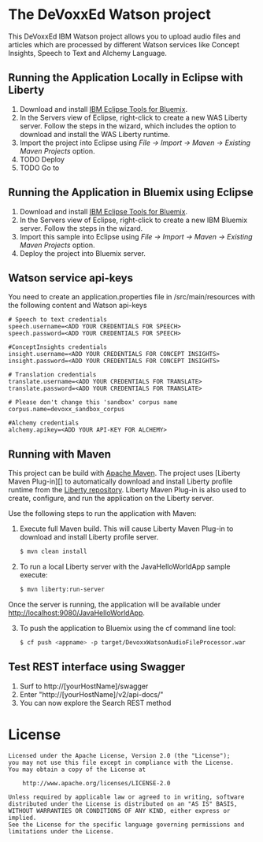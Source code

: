 The DeVoxxEd Watson project
=================================

This DeVoxxEd IBM Watson project allows you to upload audio files and articles which are processed by different Watson services like Concept Insights, Speech to Text and Alchemy Language. 

## Running the Application Locally in Eclipse with Liberty

1. Download and install [IBM Eclipse Tools for Bluemix](https://developer.ibm.com/wasdev/downloads/#asset/tools-IBM_Eclipse_Tools_for_Bluemix).
2. In the Servers view of Eclipse, right-click to create a new WAS Liberty server. Follow the steps in the wizard, which includes the option to download and install the WAS Liberty runtime.
3. Import the project into Eclipse using *File -> Import -> Maven -> Existing Maven Projects* option.
4. TODO Deploy 
5. TODO Go to

## Running the Application in Bluemix using Eclipse

1. Download and install [IBM Eclipse Tools for Bluemix](https://developer.ibm.com/wasdev/downloads/#asset/tools-IBM_Eclipse_Tools_for_Bluemix).
2. In the Servers view of Eclipse, right-click to create a new IBM Bluemix server. Follow the steps in the wizard.
3. Import this sample into Eclipse using *File -> Import -> Maven -> Existing Maven Projects* option.
4. Deploy the project into Bluemix server. 


## Watson service api-keys

You need to create an application.properties file in /src/main/resources with the following content and Watson api-keys

~~~~ 
# Speech to text credentials
speech.username=<ADD YOUR CREDENTIALS FOR SPEECH>
speech.password=<ADD YOUR CREDENTIALS FOR SPEECH>

#ConceptInsights credentials
insight.username=<ADD YOUR CREDENTIALS FOR CONCEPT INSIGHTS>
insight.password=<ADD YOUR CREDENTIALS FOR CONCEPT INSIGHTS>

# Translation credentials
translate.username=<ADD YOUR CREDENTIALS FOR TRANSLATE>
translate.password=<ADD YOUR CREDENTIALS FOR TRANSLATE>

# Please don't change this 'sandbox' corpus name
corpus.name=devoxx_sandbox_corpus

#Alchemy credentials
alchemy.apikey=<ADD YOUR API-KEY FOR ALCHEMY>
~~~~ 

## Running with Maven

This project can be build with [Apache Maven](http://maven.apache.org/). The project uses [Liberty Maven Plug-in][] to automatically download and install Liberty profile runtime from the [Liberty repository](https://developer.ibm.com/wasdev/downloads/). Liberty Maven Plug-in is also used to create, configure, and run the application on the Liberty server. 

Use the following steps to run the application with Maven:

1. Execute full Maven build. This will cause Liberty Maven Plug-in to download and install Liberty profile server.
    ```bash
    $ mvn clean install
    ```

2. To run a local Liberty server with the JavaHelloWorldApp sample execute:
    ```bash
    $ mvn liberty:run-server
    ```

Once the server is running, the application will be available under [http://localhost:9080/JavaHelloWorldApp](http://localhost:9080/JavaHelloWorldApp).


3. To push the application to Bluemix using the cf command line tool:
    ```bash
    $ cf push <appname> -p target/DevoxxWatsonAudioFileProcessor.war
    ```

## Test REST interface using Swagger

1. Surf to http://[yourHostName]/swagger
2. Enter "http://[yourHostName]/v2/api-docs/"
3. You can now explore the Search REST method


# License

```text
Licensed under the Apache License, Version 2.0 (the "License");
you may not use this file except in compliance with the License.
You may obtain a copy of the License at

    http://www.apache.org/licenses/LICENSE-2.0

Unless required by applicable law or agreed to in writing, software
distributed under the License is distributed on an "AS IS" BASIS,
WITHOUT WARRANTIES OR CONDITIONS OF ANY KIND, either express or implied.
See the License for the specific language governing permissions and
limitations under the License.
````
